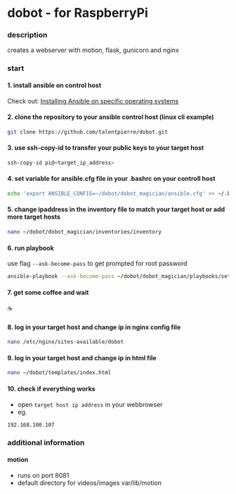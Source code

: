 # dobot - for RaspberryPi

### description

creates a webserver with motion, flask, gunicorn and nginx

### start

####  1. install ansible on control host
Check out: [Installing Ansible on specific operating systems](https://docs.ansible.com/ansible/latest/installation_guide/intro_installation.html#installing-ansible-on-specific-operating-systems)
####  2. clone the repository to your ansible control host (linux cli example)
```sh
git clone https://github.com/talentpierre/dobot.git
```
####  3. use ssh-copy-id to transfer your public keys to your target host
```sh
ssh-copy-id pi@<target_ip_address> 
```
####  4. set variable for ansible.cfg file in your .bashrc on your controll host
```sh
echo 'export ANSIBLE_CONFIG=~/dobot/dobot_magician/ansible.cfg' >> ~/.bashrc 
```
####  5. change ipaddress in the inventory file to match your target host or add more target hosts
```sh
nano ~/dobot/dobot_magician/inventories/inventory
```
####  6. run playbook 
use flag `--ask-become-pass` to get prompted for root password        
```sh
ansible-playbook --ask-become-pass ~/dobot/dobot_magician/playbooks/setup_dobot_webserver.yml
```
####  7. get some coffee and wait
:coffee:
####  8. log in your target host and change ip in nginx config file
```sh
nano /etc/nginx/sites-available/dobot
```
####  9. log in your target host and change ip in html file
```sh
nano ~/dobot/templates/index.html
```
####  10. check if everything works
- open `target host ip address` in your webbrowser
- eg. 
```sh 
192.168.100.107
```

### additional information

####  motion
- runs on port 8081
- default directory for videos/images var/lib/motion
